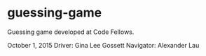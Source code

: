 # guessing-game
Guessing game developed at Code Fellows.

October 1, 2015
Driver: Gina Lee Gossett
Navigator: Alexander Lau